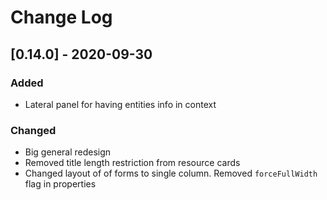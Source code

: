 # Change Log


## [0.14.0] - 2020-09-30
### Added
- Lateral panel for having entities info in context

### Changed
- Big general redesign
- Removed title length restriction from resource cards
- Changed layout of of forms to single column. Removed `forceFullWidth` flag in properties

